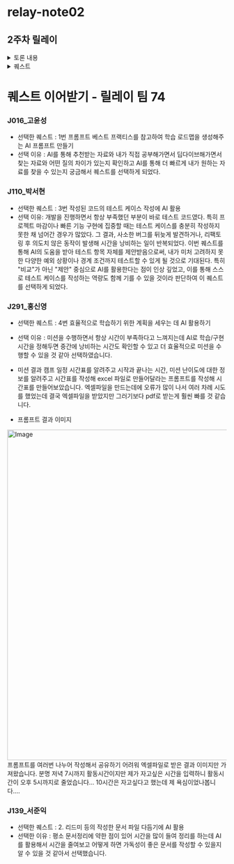 # relay-note02

## 2주차 릴레이

<details>
개발자로서의 성장과 학습 -> 집중의 불균형 -> AI의 역할 -> 실천 방향

<summary>토론 내용</summary>

## 1. 릴레이 미션에 대한 방향성

Week1에서 각자 다른 조원들과 만들었던 README 파일과 현재 파일을 비교하며 어떤 차이점이 있는지 토론하였다.

- README.md 파일이 너무 간략하게 작성되어 있어 내용이 불명확함
- Week1.md 파일에 작성되어있는 토론 내용, 자료 조사 내용 등을 기반으로 릴레이 미션에 대한 방향성을 보강함.
- 기존 내용에는 시간을 너무 많이 써 정작 중요한 학습을 못한다라는 내용과, 건강을 챙기자라는 내용이 너무 동떨어져있음.
- 이에 결국 건강을 챙기기위해선 시간을 절약해야하므로 이 프로젝트의 목표를 반복적인 작업이나 보조적인 역할로 AI를 활용해 시간을 절약하자라는 목표로 재설정.

## 2. 어떤 내용의 README 파일이 읽기 편한가?

Week1의 2번 미션을 보고 어떻게 README파일을 작성하는 게 가독성이 좋은지 토론하였다.

- 어떠한 개념을 배울 때 배경과 원인, 문제점과 해결 방안 등으로 스토리텔링을 잘 한 파일
- 목차가 명확하게 구성되어 있어 현재 어디를 읽고 있는지 알기 편한 파일
- 양이 방대한 경우 토글 목록을 통해 가독성을 향상한 파일

## 3. 사람마다 어떤 학습 기준과 시간을 절약하기 위한 목표를 가지고 미션에 임하는지?

- 학습을 먼저 하고 구현을 진행하는 사람이 있고, 구현을 하다가 중간중간 필요할 때 학습을 진행하는 사람이 있다.
- 지난주보다 이번주 조금 더 일찍 끝내고 더 자고 싶어하는 사람도 있다.

</details>

<details>

<summary>퀘스트</summary>

## 1. 프롬프트 베스트 프랙티스를 참고하여 학습 로드맵을 생성해주는 AI 프롬프트 만들기

- 배경: 미션을 받았을때 뭘 모르는지 모르는 상태였기 때문에 방향을 학습에 방향성을 잡아주는 도움이 필요하다고 느꼈다.
- 목표/기준:
  - 학습에 필요한 자료들을 추천하는데 AI 활용해보기.
  - 한 번정도 AI의 답변 바탕으로 학습을 진행하고 배운부분을 학습정리에 작성한다.

## 2. 리드미 등의 작성한 문서 파일 다듬기에 AI 활용

- 배경: 피어 피드백, 컴파일링을 진행하면서 다른 팀원들에게 문서를 읽기 쉽게 고민해봤던 경험이 있었다.
- 목표/기준:
  - 작성한 리드미 파일과 AI가 만들어준 파일 그리고 수정한 리드 파일을 비교해서 보여줘야 한다.
  - 가독성 좋은 리드미의 기준: 명확한 목차 구성, 스토리텔링 흐름, 필요한 정보는 토글로 정리되어 있는지 확인한다.

## 3. 작성된 코드의 테스트 케이스 작성에 AI 활용

- 배경: 시간이 부족하여 테스트 케이스를 자세하게 작성하지 않고 넘어간 경우가 많다.
- 목표/기준:
  - AI 도움을 받아 시간을 단축하면서 자세한 테스트 케이스들로 다양한 테스트를 진행한다.
  - 내가 쓴 테스트를 비교한다기보다는 AI를 통해서 어떤 부분을 테스트해야 할지 항목을 제안받고, 내가 직접 테스트 코드를 만들어 테스트해본다.

## 4. 효율적으로 학습하기 위한 계획을 세우는 데 AI 활용하기

- 배경: 시간표를 직접 짜면 불필요하게 시간과 에너지를 많이 쓰고 정작 실행에는 집중하지 못하는 경우가 많다.
- 목표/기준:
  - 사람마다 학습을 먼저 할지, 구현을 먼저 할지 초기에 입력하면, 유연하게 작업 순서를 조정하여 각자의 몰입 방식에 맞는 시간표를 제안한다.
  - 이번 주는 저번 주보다 얼마나 더 자고 싶은지 등의 목표를 입력하면, 그에 맞춰 휴식과 집중의 균형을 고려한 시간표를 유연하게 생성한다.
  - 나만의체크포인트, 학습정리, 코드 구현, README.md 네 개를 기준으로 시간표를 짜 달라고 한다.

</details>

# 퀘스트 이어받기 - 릴레이 팀 74

### **J016\_고윤성**

- 선택한 퀘스트 : 1번 프롬프트 베스트 프랙티스를 참고하여 학습 로드맵을 생성해주는 AI 프롬프트 만들기
- 선택 이유 : AI를 통해 추천받는 자료와 내가 직접 공부해가면서 딥다이브해가면서 찾는 자료와 어떤 질의 차이가 있는지 확인하고 AI를 통해 더 빠르게 내가 원하는 자료를 찾을 수 있는지 궁금해서 퀘스트를 선택하게 되었다.

### **J110\_박서현**

- 선택한 퀘스트 : 3번 작성된 코드의 테스트 케이스 작성에 AI 활용
- 선택 이유: 개발을 진행하면서 항상 부족했던 부분이 바로 테스트 코드였다. 특히 프로젝트 마감이나 빠른 기능 구현에 집중할 때는 테스트 케이스를 충분히 작성하지 못한 채 넘어간 경우가 많았다. 그 결과, 사소한 버그를 뒤늦게 발견하거나, 리팩토링 후 의도치 않은 동작이 발생해 시간을 낭비하는 일이 반복되었다. 이번 퀘스트를 통해 AI의 도움을 받아 테스트 항목 자체를 제안받음으로써, 내가 미처 고려하지 못한 다양한 예외 상황이나 경계 조건까지 테스트할 수 있게 될 것으로 기대된다. 특히 "비교"가 아닌 "제안" 중심으로 AI를 활용한다는 점이 인상 깊었고, 이를 통해 스스로 테스트 케이스를 작성하는 역량도 함께 기를 수 있을 것이라 판단하여 이 퀘스트를 선택하게 되었다.

### **J291\_홍신영**

- 선택한 퀘스트 : 4번 효율적으로 학습하기 위한 계획을 세우는 데 AI 활용하기
- 선택 이유 : 미션을 수행하면서 항상 시간이 부족하다고 느껴지는데 AI로 학습/구현 시간을 정해두면 중간에 낭비하는 시간도 확인할 수 있고 더 효율적으로 미션을 수행할 수 있을 것 같아 선택하였습니다.

- 미션 결과
캠프 일정 시간표를 알려주고 시작과 끝나는 시간, 미션 난이도에 대한 정보를 알려주고 시간표를 작성해 excel 파일로 만들어달라는 프롬프트를 작성해 시간표를 만들어보았습니다. 엑셀파일을 만드는데에 오류가 많이 나서 여러 차례 시도를 했었는데 결국 엑셀파일을 받았지만 그러기보다 pdf로 받는게 훨씬 빠를 것 같습니다.
- 프롬프트 결과 이미지
<img width="2062" height="759" alt="Image" src="https://github.com/user-attachments/assets/8d0d4893-f883-4ee4-a716-1a9365c47c54" />
프롬프트를 여러번 나누어 작성해서 공유하기 어려워 엑셀파일로 받은 결과 이미지만 가져왔습니다. 분명 저녁 7시까지 활동시간이지만 제가 자고싶은 시간을 입력하니 활동시간이 오후 5시까지로 줄었습니다... 10시간은 자고싶다고 했는데 제 욕심이었나봅니다....

<br>

### **J139\_서준익**

- 선택한 퀘스트 : 2. 리드미 등의 작성한 문서 파일 다듬기에 AI 활용
- 선택한 이유 : 평소 문서정리에 약한 점이 있어 시간을 많이 들여 정리를 하는데 AI를 활용해서 시간을 줄여보고 어떻게 하면 가독성이 좋은 문서를 작성할 수 있을지 알 수 있을 것 같아서 선택했습니다.
